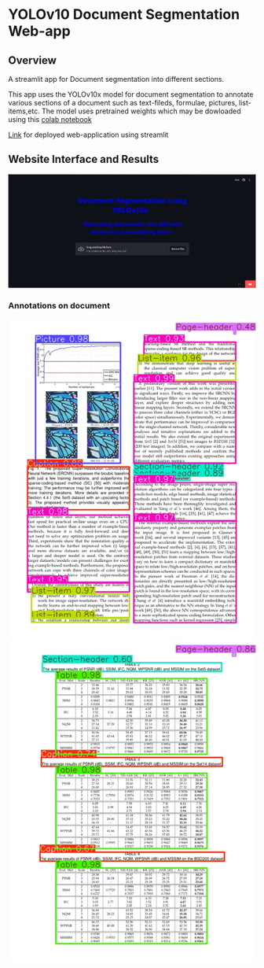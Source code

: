 # YOLOv10 Document Segmentation Web-app

## Overview
A streamlit app for Document segmentation into different sections. 

This app uses the YOLOv10x model for document segmentation to annotate various sections of a document such as text-fileds, formulae, pictures, list-items,etc.
The model uses pretrained weights which may be dowloaded using this [colab notebook](Doc_analysis.ipynb)

[Link](https://yolodocsegmentation-es8sgqcljerv9ei2wgukq9.streamlit.app/) for deployed web-application using streamlit

## Website Interface and Results
<img src = "thumbnails/ui.png">

### Annotations on document
<img src = "thumbnails/annotated_image_page_2.jpg">
<img src = "thumbnails/annotated_image_page_10.jpg">

